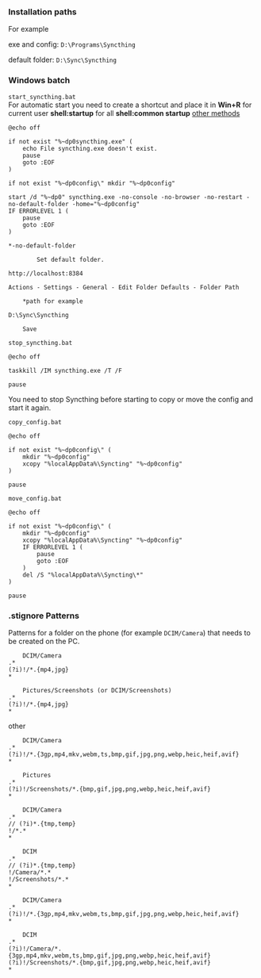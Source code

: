 ### Installation paths

For example

exe and config: `D:\Programs\Syncthing`

default folder: `D:\Sync\Syncthing`

### Windows batch

`start_syncthing.bat`  
For automatic start you need to create a shortcut and place it in **Win+R** for current user **shell:startup** for all **shell:common startup** <a href=https://docs.syncthing.net/users/autostart.html#windows>other methods</a>

```batch
@echo off

if not exist "%~dp0syncthing.exe" (
	echo File syncthing.exe doesn't exist.
	pause
	goto :EOF
)

if not exist "%~dp0config\" mkdir "%~dp0config"

start /d "%~dp0" syncthing.exe -no-console -no-browser -no-restart -no-default-folder -home="%~dp0config"
IF ERRORLEVEL 1 (
	pause
	goto :EOF
)
```

`*-no-default-folder`
```
		Set default folder.

http://localhost:8384

Actions - Settings - General - Edit Folder Defaults - Folder Path
	
	*path for example

D:\Sync\Syncthing

	Save
```

`stop_syncthing.bat`
```batch
@echo off

taskkill /IM syncthing.exe /T /F

pause
```

You need to stop Syncthing before starting to copy or move the config and start it again.

`copy_config.bat`
```batch
@echo off

if not exist "%~dp0config\" (
	mkdir "%~dp0config"
	xcopy "%localAppData%\Syncting" "%~dp0config"
)

pause
```

`move_config.bat`
```batch
@echo off

if not exist "%~dp0config\" (
	mkdir "%~dp0config"
	xcopy "%localAppData%\Syncting" "%~dp0config"
	IF ERRORLEVEL 1 (
		pause
		goto :EOF
	)
	del /S "%localAppData%\Syncting\*"
)

pause
```

### .stignore Patterns

Patterns for a folder on the phone (for example `DCIM/Camera`) that needs to be created on the PC.

```
	DCIM/Camera
.*
(?i)!/*.{mp4,jpg}
*

	Pictures/Screenshots (or DCIM/Screenshots)
.*
(?i)!/*.{mp4,jpg}
*
```

other
```
	DCIM/Camera
.*
(?i)!/*.{3gp,mp4,mkv,webm,ts,bmp,gif,jpg,png,webp,heic,heif,avif}
*

	Pictures
.*
(?i)!/Screenshots/*.{bmp,gif,jpg,png,webp,heic,heif,avif}
*

	DCIM/Camera
.*
// (?i)*.{tmp,temp}
!/*.*
*

	DCIM
.*
// (?i)*.{tmp,temp}
!/Camera/*.*
!/Screenshots/*.*
*

	DCIM/Camera
.*
(?i)!/*.{3gp,mp4,mkv,webm,ts,bmp,gif,jpg,png,webp,heic,heif,avif}
*

	DCIM
.*
(?i)!/Camera/*.{3gp,mp4,mkv,webm,ts,bmp,gif,jpg,png,webp,heic,heif,avif}
(?i)!/Screenshots/*.{bmp,gif,jpg,png,webp,heic,heif,avif}
*
```
